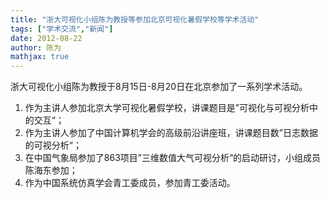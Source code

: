 ```yaml
---
title: "浙大可视化小组陈为教授等参加北京可视化暑假学校等学术活动"
tags: ["学术交流","新闻"]
date: 2012-08-22
author: 陈为        
mathjax: true
---
```


浙大可视化小组陈为教授于8月15日-8月20日在北京参加了一系列学术活动。

1. 作为主讲人参加北京大学可视化暑假学校，讲课题目是”可视化与可视分析中的交互“；
2. 作为主讲人参加了中国计算机学会的高级前沿讲座班，讲课题目数”日志数据的可视分析“；
3. 在中国气象局参加了863项目”三维数值大气可视分析“的启动研讨，小组成员陈海东参加；
4. 作为中国系统仿真学会青工委成员，参加青工委活动。